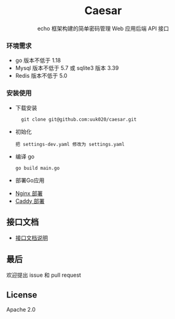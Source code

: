 <h1 align="center"> Caesar </h1>

<p align="center">echo 框架构建的简单密码管理 Web 应用后端 API 接口</p>

### 环境需求
* go 版本不低于 1.18
* Mysql 版本不低于 5.7 或 sqlite3 版本 3.39
* Redis 版本不低于 5.0

### 安装使用
* 下载安装
  ```shell
    git clone git@github.com:uuk020/caesar.git 
  ```
* 初始化
  ```text
  把 settings-dev.yaml 修改为 settings.yaml
  ```
* 编译 go
  ```shell
  go build main.go
  ```   
* 部署Go应用
- [Nginx 部署](https://eddycjy.gitbook.io/golang/di-3-ke-gin/nginx)
- [Caddy 部署](https://caddyserver.com/docs/)

## 接口文档
- [接口文档说明](./caesar-api.md)
## 最后
欢迎提出 issue 和 pull request

## License
Apache 2.0